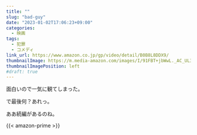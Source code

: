```yaml
---
title: ""
slug: "bad-guy"
date: "2023-01-02T17:06:23+09:00"
categories:
  - 映画
tags:
  - 犯罪
  - コメディ
link_url: https://www.amazon.co.jp/gp/video/detail/B0B8L8DDX9/
thumbnailImage: https://m.media-amazon.com/images/I/91FBT+jbWwL._AC_UL320_.jpg
thumbnailImagePosition: left
#draft: true
---
```

面白いので一気に観てしまった。
<!--more-->
で最後何？あれっ。

ああ続編があるのね。

{{< amazon-prime >}}
